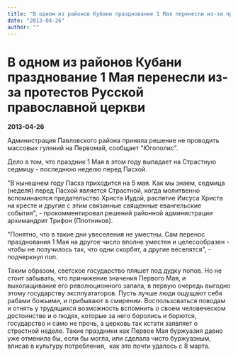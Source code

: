```yaml
---
title: "В одном из районов Кубани празднование 1 Мая перенесли из-за протестов Русской православной церкви"
date: "2013-04-26"
author: ""
---
```


# В одном из районов Кубани празднование 1 Мая перенесли из-за протестов Русской православной церкви

**2013-04-26** 

Администрация Павловского района приняла решение не проводить массовых гуляний на Первомай, сообщает "Югополис".

Дело в том, что праздник 1 Мая в этом году выпадает на Страстную седмицу - последнюю неделю перед Пасхой.

"В нынешнем году Пасха приходится на 5 мая. Как мы знаем, седмица (неделя) перед Пасхой является Страстной, когда молитвенно вспоминаются предательство Христа Иудой, распятие Иисуса Христа на кресте и другие с этим связанные священные евангельские события", - прокомментировал решений районной администрации архимандрит Трифон (Плотников).

"Понятно, что в такие дни увеселения не уместны. Сам перенос празднования 1 Мая на другое число вполне уместен и целесообразен - чтобы не получилось так, что одни скорбят, а другие веселятся", - подчеркнул поп.

Таким образом, светское государство пляшет под дудку попов. Но не стоит забывать, что принижение значения Первого Мая, и выхолащивание его революционного запала, в первую очередь выгодно этому государству эксплуататоров. Пусть лучше люди ощущают себя рабами божьими, и прибывают в смирении. Воспользоваться поводам и отнять у трудящихся возможность вспомнить о своем человеческом достоинстве и о людях, которые за него боролись и борются, государство и само не прочь, а церковь так кстати заявляет о страстной неделе. Такие праздники как Первое Мая буржуазия давно уже отменила бы, если бы могла, или сделала чисто буржуазным, вписав в культуру потребления,  как это почти удалось с 8 марта.